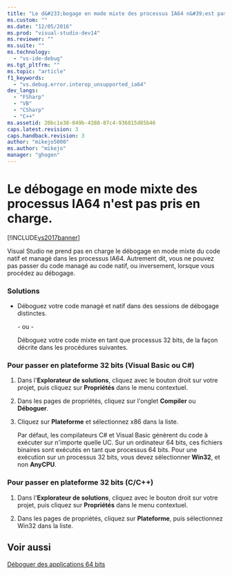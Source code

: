 ```yaml
---
title: "Le d&#233;bogage en mode mixte des processus IA64 n&#39;est pas pris en charge. | Microsoft Docs"
ms.custom: ""
ms.date: "12/05/2016"
ms.prod: "visual-studio-dev14"
ms.reviewer: ""
ms.suite: ""
ms.technology: 
  - "vs-ide-debug"
ms.tgt_pltfrm: ""
ms.topic: "article"
f1_keywords: 
  - "vs.debug.error.interop_unsupported_ia64"
dev_langs: 
  - "FSharp"
  - "VB"
  - "CSharp"
  - "C++"
ms.assetid: 20bc1e38-049b-4388-87c4-936815d85b46
caps.latest.revision: 3
caps.handback.revision: 3
author: "mikejo5000"
ms.author: "mikejo"
manager: "ghogen"
---
```

# Le d&#233;bogage en mode mixte des processus IA64 n&#39;est pas pris en charge.
[!INCLUDE[vs2017banner](../code-quality/includes/vs2017banner.md)]

Visual Studio ne prend pas en charge le débogage en mode mixte du code natif et managé dans les processus IA64.  Autrement dit, vous ne pouvez pas passer du code managé au code natif, ou inversement, lorsque vous procédez au débogage.  
  
### Solutions  
  
-   Déboguez votre code managé et natif dans des sessions de débogage distinctes.  
  
     \- ou \-  
  
     Déboguez votre code mixte en tant que processus 32 bits, de la façon décrite dans les procédures suivantes.  
  
### Pour passer en plateforme 32 bits \(Visual Basic ou C\#\)  
  
1.  Dans l'**Explorateur de solutions**, cliquez avec le bouton droit sur votre projet, puis cliquez sur **Propriétés** dans le menu contextuel.  
  
2.  Dans les pages de propriétés, cliquez sur l'onglet **Compiler** ou **Déboguer**.  
  
3.  Cliquez sur **Plateforme** et sélectionnez x86 dans la liste.  
  
     Par défaut, les compilateurs C\# et Visual Basic génèrent du code à exécuter sur n'importe quelle UC.  Sur un ordinateur 64 bits, ces fichiers binaires sont exécutés en tant que processus 64 bits.  Pour une exécution sur un processus 32 bits, vous devez sélectionner **Win32**, et non **AnyCPU**.  
  
### Pour passer en plateforme 32 bits \(C\/C\+\+\)  
  
1.  Dans l'**Explorateur de solutions**, cliquez avec le bouton droit sur votre projet, puis cliquez sur **Propriétés** dans le menu contextuel.  
  
2.  Dans les pages de propriétés, cliquez sur **Plateforme**, puis sélectionnez Win32 dans la liste.  
  
## Voir aussi  
 [Déboguer des applications 64 bits](../debugger/debug-64-bit-applications.md)